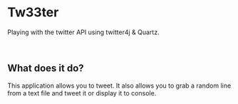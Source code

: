 <h1>Tw33ter</h1>
<p>Playing with the twitter API using twitter4j & Quartz.</p>
<br>
<h2>What does it do?</h2>
<p>This application allows you to tweet. It also allows you to grab a random line from a text file and tweet it or display it to console.</p> 

